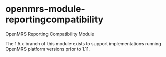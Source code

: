 openmrs-module-reportingcompatibility
=====================================

OpenMRS Reporting Compatibility Module

The 1.5.x branch of this module exists to support implementations running OpenMRS platform versions
prior to 1.11.
